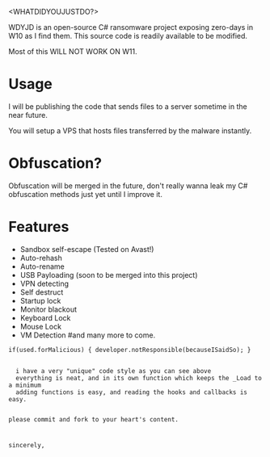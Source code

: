 <WHATDIDYOUJUSTDO?>

WDYJD is an open-source C# ransomware project exposing zero-days in W10 as I find them. This source code is readily available to be modified.

Most of this WILL NOT WORK ON W11.

# Usage

I will be publishing the code that sends files to a server sometime in the near future.

You will setup a VPS that hosts files transferred by the malware instantly.

# Obfuscation?

Obfuscation will be merged in the future, don't really wanna leak my C# obfuscation methods just yet until I improve it.

# Features

- Sandbox self-escape (Tested on Avast!)
- Auto-rehash
- Auto-rename
- USB Payloading (soon to be merged into this project)
- VPN detecting
- Self destruct
- Startup lock
- Monitor blackout
- Keyboard Lock
- Mouse Lock
- VM Detection
#and many more to come.


  
``if(used.forMalicious)
  {
    developer.notResponsible(becauseISaidSo);
  }``
  
<CODE STYLE>
  i have a very "unique" code style as you can see above
  everything is neat, and in its own function which keeps the _Load to a minimum
  adding functions is easy, and reading the hooks and callbacks is easy.
  
  please commit and fork to your heart's content.
  

sincerely,
<yoursorrow>
